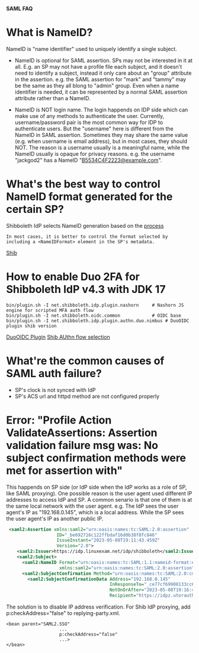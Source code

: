 **SAML FAQ**

# What is NameID?
NameID is "name identifier" used to uniquely identify a single subject. 

- NameID is optional for SAML assertion. SPs may not be interested in it at all. E.g. an SP may not have a profile file each subject, and it doesn't need to identify a subject, instead it only care about an "group" attribute in the assertion. e.g. the SAML assertion for "mark" and "tammy" may be the same as they all blong to "admin" group. Even when a name identifier is needed, it can be represented by a normal SAML assertion attribute rather than a NameID.

- NameID is NOT login name. The login happends on IDP side which can make use of any methods to authenticate the user. Currently, username/password pair is the most common way for IDP to authenticate users. But the "username" here is different from the NameID in SAML assertion. Sometimes they may share the same value (e.g. when username is email address), but in most cases, they should NOT. The reason is a username usually is a meaningful name, while the NameID usually is opaque for privacy reasons. e.g. the username "jackgod2" has a NameID "B5534C4F2223@example.com".

# What's the best way to control NameID format generated for the certain SP?
Shibboleth IdP selects NameID generation based on the [process](https://shibboleth.atlassian.net/wiki/spaces/IDP4/pages/1265631671/NameIDGenerationConfiguration#%5BinlineExtension%5DFormat-Selection)
```
In most cases, it is better to control the Format selected by including a <NameIDFormat> element in the SP's metadata. 
```
[Shib](https://shibboleth.atlassian.net/wiki/spaces/IDP4/pages/1265631686/ProfileConfiguration-SAML2SSO)

# How to enable Duo 2FA for Shibboleth IdP v4.3 with JDK 17

```
bin/plugin.sh -I net.shibboleth.idp.plugin.nashorn     # Nashorn JS engine for scripted MFA auth flow
bin/plugin.sh -I net.shibboleth.oidc.common            # OIDC base
bin/plugin.sh -I net.shibboleth.idp.plugin.authn.duo.nimbus # DuoOIDC plugin shib version

```
[DuoOIDC Plugin](https://shibboleth.atlassian.net/wiki/spaces/IDPPLUGINS/pages/1374027959/DuoOIDCAuthnConfiguration)
[Shib AUthn flow selection](https://shibboleth.atlassian.net/wiki/spaces/IDP4/pages/1265631603/AuthenticationFlowSelection)

# What're the common causes of SAML auth failure?
- SP's clock is not synced with IdP
- SP's ACS url and httpd method are not configured properly

# Error: "Profile Action ValidateAssertions: Assertion validation failure msg was: No subject confirmation methods were met for assertion with"

This happends on SP side (or IdP side when the IdP works as a role of SP, like SAML proxying). 
One possible reason is the user agent used different IP addresses to access IdP and SP. A common senario is that one of them is at the same local network with the user agent.
e.g. 
The IdP sees the user agent's IP as "192.168.0.145", which is a local address. While the SP sees the user agent's IP as another public IP.

```xml
 <saml2:Assertion xmlns:saml2="urn:oasis:names:tc:SAML:2.0:assertion"
                   ID="_be692716c122ffbdaf16d0b38f8fc846"
                   IssueInstant="2023-05-08T19:11:43.459Z"
                   Version="2.0">
    <saml2:Issuer>https://idp.linuxexam.net/idp/shibboleth</saml2:Issuer>
    <saml2:Subject>
      <saml2:NameID Format="urn:oasis:names:tc:SAML:1.1:nameid-format:emailAddress"
                    xmlns:saml2="urn:oasis:names:tc:SAML:2.0:assertion">user01@linuxexam.net</saml2:NameID>
      <saml2:SubjectConfirmation Method="urn:oasis:names:tc:SAML:2.0:cm:bearer">
        <saml2:SubjectConfirmationData Address="192.168.0.145"
                                       InResponseTo="_ce77cf69908133cc6c7f74e4fb8e2735"
                                       NotOnOrAfter="2023-05-08T19:16:43.478Z"
                                       Recipient="https://idpz.utorauth.utoronto.ca/idp/profile/Authn/SAML2/POST/SSO" /></saml2:SubjectConfirmation>
```

The solution is to disable IP address verification. For Shib IdP proxying, add p:checkAddress="false" to replying-party.xml.
```
<bean parent="SAML2.SSO"
                    ...
                    p:checkAddress="false"
                    ...>
</bean>

```
